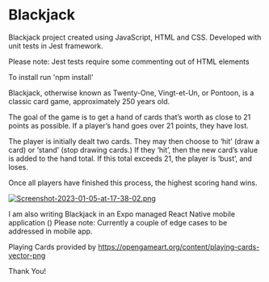 # Blackjack

Blackjack project created using JavaScript, HTML and CSS. Developed with unit tests in Jest framework.

Please note: Jest tests require some commenting out of HTML elements

To install run 'npm install'

Blackjack, otherwise known as Twenty-One, Vingt-et-Un, or Pontoon, is a classic card game, approximately 250 years old.

The goal of the game is to get a hand of cards that’s worth as close to 21 points as possible. If a player’s hand goes over 21 points, they have lost.

The player is initially dealt two cards. They may then choose to ‘hit’ (draw a card) or ‘stand’ (stop drawing cards.) If they ‘hit’, then the new card’s value is added to the hand total. If this total exceeds 21, the player is ‘bust’, and loses.

Once all players have finished this process, the highest scoring hand wins.

[![Screenshot-2023-01-05-at-17-38-02.png](https://i.postimg.cc/Yq2gNW3F/Screenshot-2023-01-05-at-17-38-02.png)](https://postimg.cc/dDXLwDgQ)

I am also writing Blackjack in an Expo managed React Native mobile application ()
Please note: Currently a couple of edge cases to be addressed in mobile app.

Playing Cards provided by https://opengameart.org/content/playing-cards-vector-png

Thank You!
